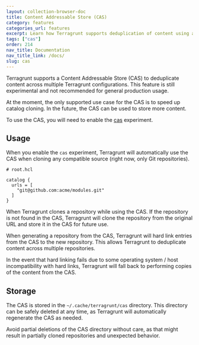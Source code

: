 ```yaml
---
layout: collection-browser-doc
title: Content Addressable Store (CAS)
category: features
categories_url: features
excerpt: Learn how Terragrunt supports deduplication of content using a Content Addressable Store (CAS).
tags: ["cas"]
order: 214
nav_title: Documentation
nav_title_link: /docs/
slug: cas
---
```


Terragrunt supports a Content Addressable Store (CAS) to deduplicate content across multiple Terragrunt configurations. This feature is still experimental and not recommended for general production usage.

At the moment, the only supported use case for the CAS is to speed up catalog cloning. In the future, the CAS can be used to store more content.

To use the CAS, you will need to enable the [cas](/docs/reference/experiments/#cas) experiment.

## Usage

When you enable the `cas` experiment, Terragrunt will automatically use the CAS when cloning any compatible source (right now, only Git repositories).

```hcl
# root.hcl

catalog {
  urls = [
    "git@github.com:acme/modules.git"
  ]
}
```

When Terragrunt clones a repository while using the CAS. If the repository is not found in the CAS, Terragrunt will clone the repository from the original URL and store it in the CAS for future use.

When generating a repository from the CAS, Terragrunt will hard link entries from the CAS to the new repository. This allows Terragrunt to deduplicate content across multiple repositories.

In the event that hard linking fails due to some operating system / host incompatibility with hard links, Terragrunt will fall back to performing copies of the content from the CAS.

## Storage

The CAS is stored in the `~/.cache/terragrunt/cas` directory. This directory can be safely deleted at any time, as Terragrunt will automatically regenerate the CAS as needed.

Avoid partial deletions of the CAS directory without care, as that might result in partially cloned repositories and unexpected behavior.
